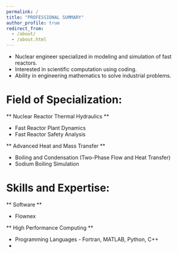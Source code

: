```yaml
---
permalink: /
title: "PROFESSIONAL SUMMARY"
author_profile: true
redirect_from: 
  - /about/
  - /about.html
---
```



 - Nuclear engineer specialized in modeling and simulation of fast reactors.
 - Interested in scientific computation using coding.
 - Ability in engineering mathematics to solve industrial problems.


Field of Specialization:
========================

** Nuclear Reactor Thermal Hydraulics **

 - Fast Reactor Plant Dynamics
 - Fast Reactor Safety Analysis
 
** Advanced Heat and Mass Transfer **
 
 - Boiling and Condensation (Two-Phase Flow and Heat Transfer)
 - Sodium Boiling Simulation

Skills and Expertise:
=====================

** Software **

 - Flownex

** High Performance Computing **

 - Programming Languages - Fortran, MATLAB, Python, C++
 - 
 
 